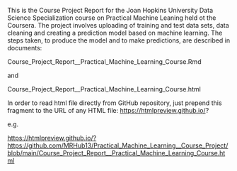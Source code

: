 This is the Course Project Report for the Joan Hopkins University Data Science Specialization course on Practical Machine Leaning held ot the Coursera. The project involves uploading of training and test data sets, data cleaning and creating a prediction model based on machine learning. The steps taken, to produce the model and to make predictions, are described in documents:

Course_Project_Report__Practical_Machine_Learning_Course.Rmd 

and 

Course_Project_Report__Practical_Machine_Learning_Course.html 


In order to read html file directly from GitHub repository, just prepend this fragment to the URL of any HTML file: https://htmlpreview.github.io/? 

e.g. 

https://htmlpreview.github.io/?https://github.com/MRHub13/Practical_Machine_Learning__Course_Project/blob/main/Course_Project_Report__Practical_Machine_Learning_Course.html


